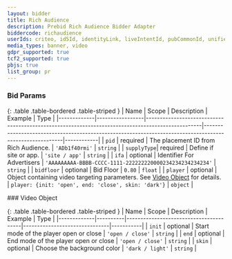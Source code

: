 ```yaml
---
layout: bidder
title: Rich Audience
description: Prebid Rich Audience Bidder Adapter
biddercode: richaudience
userIds: criteo, id5Id, identityLink, liveIntentId, pubCommonId, unifiedId
media_types: banner, video
gdpr_supported: true
tcf2_supported: true
pbjs: true
list_group: pr
---
```


### Bid Params

{: .table .table-bordered .table-striped }
| Name        | Scope           | Description                                                                                      | Example                                                                                                 | Type       |
|-------------|-----------------|--------------------------------------------------------------------------------------------------|---------------------------------------------------------------------------------------------------------|------------|
| `pid`       | required        | The placement ID from Rich Audience.                                                             | `'ADb1f40rmi'`                                                                                          | `string`   |
| `supplyType`| required        | Define if site or app.                                                                           | `'site / app'`                                                                                          | `string`   |
| `ifa`       | optional        | Identifier For Advertisers                                                                       | `'AAAAAAAAA-BBBB-CCCC-1111-222222220000234234234234234'`                                                | `string`   |
| `bidfloor`  | optional        | Bid Floor                                                                                        | `0.80`                                                                                                  | `float`    |
| `player`    | optional        | Object containing video targeting parameters. See [Video Object](#ra-video-object) for details.  | `player: {init: 'open', end: 'close', skin: 'dark'}`                                                    | `object`   |


<a name="ra-video-object" />
### Video Object

{: .table .table-bordered .table-striped }
| Name        | Scope    | Description                            | Example                       | Type      |
|-------------|----------|----------------------------------------|-------------------------------|-----------|
| `init`      | optional | Start mode of the player open or close | `'open / close'`              | `string`  |
| `end`       | optional | End mode of the player open or close   | `'open / close'`              | `string`  |
| `skin`      | optional | Choose the background color            | `'dark / light'`              | `string`  |
